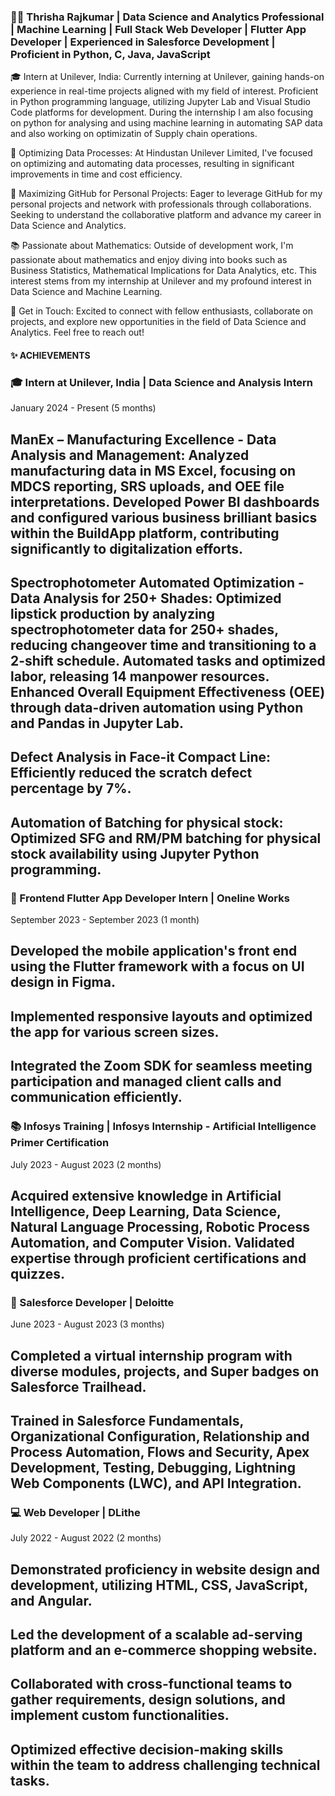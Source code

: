 ### 👩‍💻 Thrisha Rajkumar | Data Science and Analytics Professional | Machine Learning | Full Stack Web Developer | Flutter App Developer | Experienced in Salesforce Development | Proficient in Python, C, Java, JavaScript

🎓 Intern at Unilever, India: Currently interning at Unilever, gaining hands-on experience in real-time projects aligned with my field of interest. Proficient in Python programming language, utilizing Jupyter Lab and Visual Studio Code platforms for development. During the internship I am also focusing on python for analysing and using machine learning in automating SAP data and also working on optimizatin of Supply chain operations.

🔧 Optimizing Data Processes: At Hindustan Unilever Limited, I've focused on optimizing and automating data processes, resulting in significant improvements in time and cost efficiency.

🚀 Maximizing GitHub for Personal Projects: Eager to leverage GitHub for my personal projects and network with professionals through collaborations. Seeking to understand the collaborative platform and advance my career in Data Science and Analytics.

📚 Passionate about Mathematics: Outside of development work, I'm passionate about mathematics and enjoy diving into books such as Business Statistics, Mathematical Implications for Data Analytics, etc. This interest stems from my internship at Unilever and my profound interest in Data Science and Machine Learning.

💬 Get in Touch: Excited to connect with fellow enthusiasts, collaborate on projects, and explore new opportunities in the field of Data Science and Analytics. Feel free to reach out!

#### ✨ ACHIEVEMENTS

### 🎓 Intern at Unilever, India | Data Science and Analysis Intern

January 2024 - Present (5 months)

## ManEx – Manufacturing Excellence - Data Analysis and Management: Analyzed manufacturing data in MS Excel, focusing on MDCS reporting, SRS uploads, and OEE file interpretations. Developed Power BI dashboards and configured various business brilliant basics within the BuildApp platform, contributing significantly to digitalization efforts.
## Spectrophotometer Automated Optimization - Data Analysis for 250+ Shades: Optimized lipstick production by analyzing spectrophotometer data for 250+ shades, reducing changeover time and transitioning to a 2-shift schedule. Automated tasks and optimized labor, releasing 14 manpower resources. Enhanced Overall Equipment Effectiveness (OEE) through data-driven automation using Python and Pandas in Jupyter Lab.
## Defect Analysis in Face-it Compact Line: Efficiently reduced the scratch defect percentage by 7%.
## Automation of Batching for physical stock: Optimized SFG and RM/PM batching for physical stock availability using Jupyter Python programming.

### 📱 Frontend Flutter App Developer Intern | Oneline Works

September 2023 - September 2023 (1 month)

## Developed the mobile application's front end using the Flutter framework with a focus on UI design in Figma.
## Implemented responsive layouts and optimized the app for various screen sizes.
## Integrated the Zoom SDK for seamless meeting participation and managed client calls and communication efficiently.

### 📚 Infosys Training | Infosys Internship - Artificial Intelligence Primer Certification

July 2023 - August 2023 (2 months)

## Acquired extensive knowledge in Artificial Intelligence, Deep Learning, Data Science, Natural Language Processing, Robotic Process Automation, and Computer Vision. Validated expertise through proficient certifications and quizzes.

### 💼 Salesforce Developer | Deloitte

June 2023 - August 2023 (3 months)

## Completed a virtual internship program with diverse modules, projects, and Super badges on Salesforce Trailhead.
## Trained in Salesforce Fundamentals, Organizational Configuration, Relationship and Process Automation, Flows and Security, Apex Development, Testing, Debugging, Lightning Web Components (LWC), and API Integration.

### 💻 Web Developer | DLithe

July 2022 - August 2022 (2 months)

## Demonstrated proficiency in website design and development, utilizing HTML, CSS, JavaScript, and Angular.
## Led the development of a scalable ad-serving platform and an e-commerce shopping website.
## Collaborated with cross-functional teams to gather requirements, design solutions, and implement custom functionalities.
## Optimized effective decision-making skills within the team to address challenging technical tasks.
<!--
**thrisharajkumar/thrisharajkumar** is a ✨ _special_ ✨ repository because its `README.md` (this file) appears on your GitHub profile.

Here are some ideas to get you started:

- 🔭 I’m currently working on ...
- 🌱 I’m currently learning ...
- 👯 I’m looking to collaborate on ...
- 🤔 I’m looking for help with ...
- 💬 Ask me about ...
- 📫 How to reach me: ...
- 😄 Pronouns: ...
- ⚡ Fun fact: ...
-->
